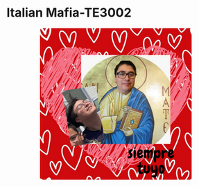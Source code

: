 # Italian Mafia-TE3002

<p style="text-align: center;">
  <img src="__assets/novio.jpeg" alt="logo" style="width:350px;"/>
  </p>
